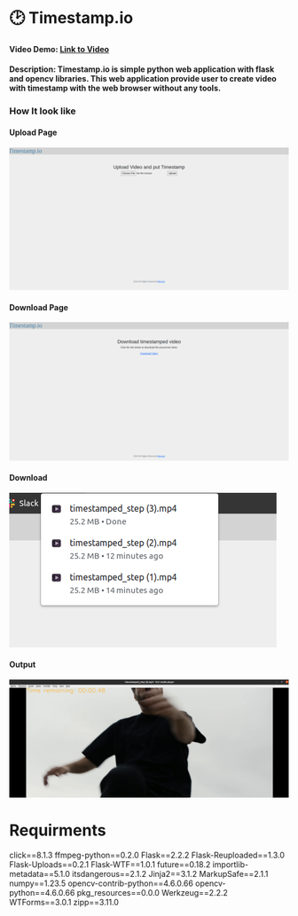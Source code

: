 # 🕑 Timestamp.io

#### Video Demo: [Link to Video](https://www.youtube.com/watch?v=svs7NrzTsWo&ab_channel=GeorgeGo)

#### Description: Timestamp.io is simple python web application with flask and opencv libraries. This web application provide user to create video with timestamp with the web browser without any tools.


### How It look like

#### Upload Page
![Upload Page](/static/upload%20page.png)

#### Download Page
![Download Page](/static/download%20page.png)

#### Download 
![Download](/static/download%20success.png)

#### Output
![output](/static/output.png)

# Requirments
click==8.1.3
ffmpeg-python==0.2.0
Flask==2.2.2
Flask-Reuploaded==1.3.0
Flask-Uploads==0.2.1
Flask-WTF==1.0.1
future==0.18.2
importlib-metadata==5.1.0
itsdangerous==2.1.2
Jinja2==3.1.2
MarkupSafe==2.1.1
numpy==1.23.5
opencv-contrib-python==4.6.0.66
opencv-python==4.6.0.66
pkg_resources==0.0.0
Werkzeug==2.2.2
WTForms==3.0.1
zipp==3.11.0
